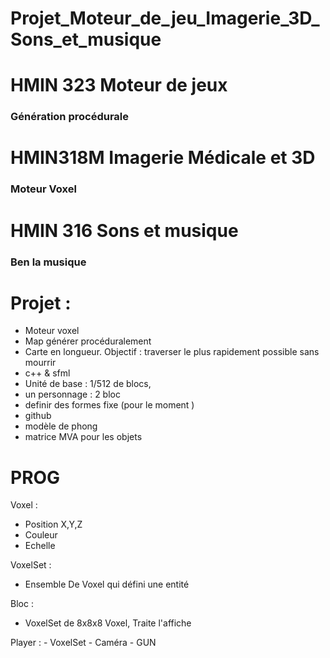 Projet_Moteur_de_jeu_Imagerie_3D_Sons_et_musique
===
# HMIN 323 Moteur de jeux
### Génération procédurale
# HMIN318M Imagerie Médicale et 3D
### Moteur Voxel
# HMIN 316 Sons et musique
### Ben la musique

# Projet :
- Moteur voxel
- Map générer procéduralement
- Carte en longueur. Objectif : traverser le plus rapidement possible sans mourrir
- c++ & sfml
- Unité de base : 1/512 de blocs,
- un personnage : 2 bloc
- definir des formes fixe (pour le moment )
- github
- modèle de phong
- matrice MVA pour les objets  

# PROG

Voxel :
- Position X,Y,Z
- Couleur
- Echelle


VoxelSet :
  - Ensemble De Voxel qui défini une entité

Bloc :
  - VoxelSet de 8x8x8 Voxel, Traite l'affiche

Player :
    - VoxelSet
    - Caméra
    - GUN

    
